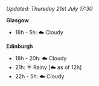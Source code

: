 *Updated: Thursday 21st July 17:30*

**Glasgow**

* 18h - 5h: :cloud: Cloudy

**Edinburgh**

* 18h - 20h: :cloud: Cloudy
* 21h: :umbrella: Rainy [:cloud: as of 12h]
* 22h - 5h: :cloud: Cloudy
